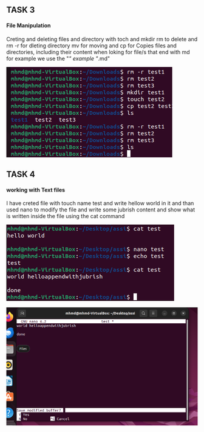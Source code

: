 ## TASK 3
#### File Manipulation
Creting and deleting files and directory with toch and mkdir rm to delete and rm -r for dleting directory 
mv for moving and cp for Copies files and directories, including their content 
when loking for file/s that end with md for example we use the "*" example "*.md"

![Alt text](<Screenshot 2023-12-20 161746.png>)

## TASK 4
#### working with Text files
I have creted file with touch name test and write hellow world in it and than used nano to modify the file and write some jubrish content 
and show what is written inside the file using the cat command

![Alt text](<Screenshot 2023-12-20 162431.png>) 

![Alt text](<Screenshot 2023-12-20 162309.png>)